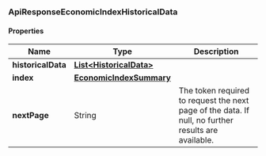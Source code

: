 
[//]: # (CLASS:ApiResponseEconomicIndexHistoricalData)

[//]: # (KIND:object)

### ApiResponseEconomicIndexHistoricalData

#### Properties

[//]: # (START_DEFINITION)

Name | Type | Description
------------ | ------------- | -------------
**historicalData** | [**List&lt;HistoricalData&gt;**](HistoricalData.md) |  &nbsp;
**index** | [**EconomicIndexSummary**](EconomicIndexSummary.md) |  &nbsp;
**nextPage** | String | The token required to request the next page of the data. If null, no further results are available. &nbsp;

[//]: # (END_DEFINITION)


[//]: # (CONTAINED_CLASS:HistoricalData)


[//]: # (CONTAINED_CLASS:EconomicIndexSummary)





